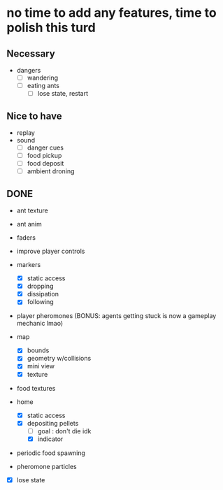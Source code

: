 # no time to add any features, time to polish this turd
## Necessary
- dangers
	- [ ] wandering
	- [ ] eating ants
		- [ ] lose state, restart

## Nice to have
- replay
- sound
	- [ ] danger cues
	- [ ] food pickup
	- [ ] food deposit
	- [ ] ambient droning

## DONE
- ant texture
- ant anim
- faders
- improve player controls
- markers
	- [x] static access
	- [x] dropping
	- [x] dissipation
	- [x] following
- player pheromones (BONUS: agents getting stuck is now a gameplay mechanic lmao)
- map
	- [x] bounds
	- [x] geometry w/collisions
	- [x] mini view
	- [x] texture
- food textures
- home
	- [x] static access
	- [x] depositing pellets
		- [ ] goal : don't die idk
		- [x] indicator
- periodic food spawning

- pheromone particles
- [x] lose state
